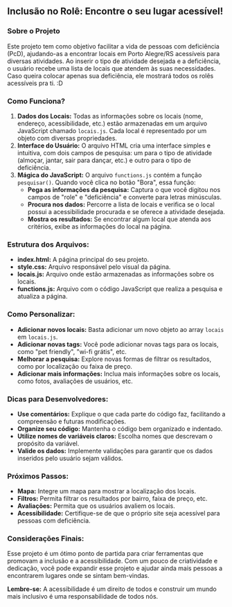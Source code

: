 ## Inclusão no Rolê: Encontre o seu lugar acessível!

### Sobre o Projeto
Este projeto tem como objetivo facilitar a vida de pessoas com deficiência (PcD), ajudando-as a encontrar locais em Porto Alegre/RS acessíveis para diversas atividades. Ao inserir o tipo de atividade desejada e a deficiência, o usuário recebe uma lista de locais que atendem às suas necessidades. Caso queira colocar apenas sua deficiência, ele mostrará todos os rolês acessíveis pra ti. :D

### Como Funciona?
1. **Dados dos Locais:** Todas as informações sobre os locais (nome, endereço, acessibilidade, etc.) estão armazenadas em um arquivo JavaScript chamado `locais.js`. Cada local é representado por um objeto com diversas propriedades.
2. **Interface do Usuário:** O arquivo HTML cria uma interface simples e intuitiva, com dois campos de pesquisa: um para o tipo de atividade (almoçar, jantar, sair para dançar, etc.) e outro para o tipo de deficiência.
3. **Mágica do JavaScript:** O arquivo `functions.js` contém a função `pesquisar()`. Quando você clica no botão "Bora", essa função:
   * **Pega as informações da pesquisa:** Captura o que você digitou nos campos de "role" e "deficiência" e converte para letras minúsculas.
   * **Procura nos dados:** Percorre a lista de locais e verifica se o local possui a acessibilidade procurada e se oferece a atividade desejada.
   * **Mostra os resultados:** Se encontrar algum local que atenda aos critérios, exibe as informações do local na página.

### Estrutura dos Arquivos:
* **index.html:** A página principal do seu projeto.
* **style.css:** Arquivo responsável pelo visual da página.
* **locais.js:** Arquivo onde estão armazenadas as informações sobre os locais.
* **functions.js:** Arquivo com o código JavaScript que realiza a pesquisa e atualiza a página.

### Como Personalizar:
* **Adicionar novos locais:** Basta adicionar um novo objeto ao array `locais` em `locais.js`.
* **Adicionar novas tags:** Você pode adicionar novas tags para os locais, como "pet friendly", "wi-fi grátis", etc.
* **Melhorar a pesquisa:** Explore novas formas de filtrar os resultados, como por localização ou faixa de preço.
* **Adicionar mais informações:** Inclua mais informações sobre os locais, como fotos, avaliações de usuários, etc.

### Dicas para Desenvolvedores:
* **Use comentários:** Explique o que cada parte do código faz, facilitando a compreensão e futuras modificações.
* **Organize seu código:** Mantenha o código bem organizado e indentado.
* **Utilize nomes de variáveis claros:** Escolha nomes que descrevam o propósito da variável.
* **Valide os dados:** Implemente validações para garantir que os dados inseridos pelo usuário sejam válidos.

### Próximos Passos:
* **Mapa:** Integre um mapa para mostrar a localização dos locais.
* **Filtros:** Permita filtrar os resultados por bairro, faixa de preço, etc.
* **Avaliações:** Permita que os usuários avaliem os locais.
* **Acessibilidade:** Certifique-se de que o próprio site seja acessível para pessoas com deficiência.

### Considerações Finais:
Esse projeto é um ótimo ponto de partida para criar ferramentas que promovam a inclusão e a acessibilidade. Com um pouco de criatividade e dedicação, você pode expandir esse projeto e ajudar ainda mais pessoas a encontrarem lugares onde se sintam bem-vindas.

**Lembre-se:** A acessibilidade é um direito de todos e construir um mundo mais inclusivo é uma responsabilidade de todos nós.
